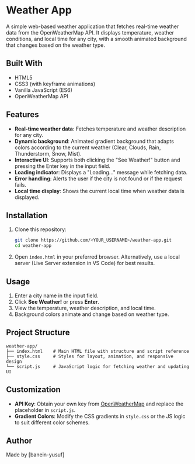 # Weather App

A simple web-based weather application that fetches real-time weather data from the OpenWeatherMap API. It displays temperature, weather conditions, and local time for any city, with a smooth animated background that changes based on the weather type.

## Built With

- HTML5
- CSS3 (with keyframe animations)
- Vanilla JavaScript (ES6)
- OpenWeatherMap API

## Features

* **Real-time weather data**: Fetches temperature and weather description for any city.
* **Dynamic background**: Animated gradient background that adapts colors according to the current weather (Clear, Clouds, Rain, Thunderstorm, Snow, Mist).
* **Interactive UI**: Supports both clicking the "See Weather!" button and pressing the Enter key in the input field.
* **Loading indicator**: Displays a "Loading..." message while fetching data.
* **Error handling**: Alerts the user if the city is not found or if the request fails.
* **Local time display**: Shows the current local time when weather data is displayed.

## Installation

1. Clone this repository:

   ```bash
   git clone https://github.com/<YOUR_USERNAME>/weather-app.git
   cd weather-app
   ```

2. Open `index.html` in your preferred browser. Alternatively, use a local server (Live Server extension in VS Code) for best results.

## Usage

1. Enter a city name in the input field.
2. Click **See Weather!** or press **Enter**.
3. View the temperature, weather description, and local time.
4. Background colors animate and change based on weather type.

## Project Structure

```
weather-app/
├── index.html    # Main HTML file with structure and script reference
├── style.css     # Styles for layout, animation, and responsive design
└── script.js     # JavaScript logic for fetching weather and updating UI
```

## Customization

* **API Key**: Obtain your own key from [OpenWeatherMap](https://openweathermap.org/api) and replace the placeholder in `script.js`.
* **Gradient Colors**: Modify the CSS gradients in `style.css` or the JS logic to suit different color schemes.

## Author
Made by [banein-yusuf]
